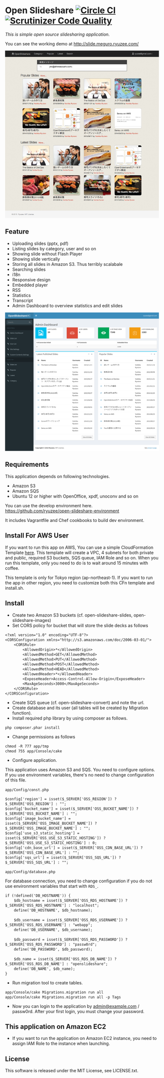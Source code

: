 # Open Slideshare [![Circle CI](https://circleci.com/gh/ryuzee/open-slideshare/tree/master.svg?style=svg)](https://circleci.com/gh/ryuzee/open-slideshare/tree/master) [![Scrutinizer Code Quality](https://scrutinizer-ci.com/g/ryuzee/open-slideshare/badges/quality-score.png?b=master)](https://scrutinizer-ci.com/g/ryuzee/open-slideshare/?branch=master)

*This is simple open source slidesharing application.*

You can see the working demo at http://slide.meguro.ryuzee.com/

![Public Site](screenshot1.png)

## Feature

- Uploading slides (pptx, pdf)
- Listing slides by category, user and so on
- Showing slide without Flash Player
- Showing slide vertically
- Storing all slides in Amazon S3. Thus terribly scalabale
- Searching slides
- i18n
- Responsive design
- Embedded player
- RSS
- Statistics
- Transcript
- Admin Dashboard to overview statistics and edit slides

![AdminDashboard](screenshot2.png)

## Requirements

This application depends on following technologies.

- Amazon S3
- Amazon SQS
- Ubuntu 12 or higher with OpenOffice, xpdf, unoconv and so on

You can use the develop environment here. https://github.com/ryuzee/open-slideshare-environment

It includes Vagrantfile and Chef cookbooks to build dev environment.

## Install For AWS User

If you want to run this app on AWS, You can use a simple CloudFormation Template [here](https://raw.githubusercontent.com/ryuzee/open-slideshare-environment/master/aws_cfn_single.template). This template will create a VPC, 4 subnets for both private and public, required S3 buckets, SQS queue, IAM Role and so on. When you run this template, only you need to do is to wait around 15 minutes with coffee.

This template is only for Tokyo region (ap-northeast-1). If you want to run the app in other region, you need to customize both this CFn template and install.sh.

## Install

- Create two Amazon S3 buckets (cf. open-slideshare-slides, open-slideshare-images)
- Set CORS policy for bucket that will store the slide decks as follows

```
<?xml version="1.0" encoding="UTF-8"?>
<CORSConfiguration xmlns="http://s3.amazonaws.com/doc/2006-03-01/">
    <CORSRule>
        <AllowedOrigin>*</AllowedOrigin>
        <AllowedMethod>GET</AllowedMethod>
        <AllowedMethod>PUT</AllowedMethod>
        <AllowedMethod>POST</AllowedMethod>
        <AllowedMethod>HEAD</AllowedMethod>
        <AllowedHeader>*</AllowedHeader>
        <ExposeHeader>Access-Control-Allow-Origin</ExposeHeader>
        <MaxAgeSeconds>3000</MaxAgeSeconds>
    </CORSRule>
</CORSConfiguration>
```

- Create SQS queue (cf. open-slideshare-convert) and note the url.
- Create database and its user (all tables will be created by Migration function).
- Install required php library by using composer as follows.

```
php composer.phar install
```

- Change permissions as follows

```
chmod -R 777 app/tmp
chmod 755 app/Console/cake
```

- Configure application.

This application uses Amazon S3 and SQS. You need to configure options. If you use environment variables, there's no need to change configuration of this file.

`app/Config/const.php`

```
$config['region'] = isset($_SERVER['OSS_REGION']) ? $_SERVER['OSS_REGION'] : "";
$config['bucket_name'] = isset($_SERVER['OSS_BUCKET_NAME']) ? $_SERVER['OSS_BUCKET_NAME'] : "";
$config['image_bucket_name'] = isset($_SERVER['OSS_IMAGE_BUCKET_NAME']) ? $_SERVER['OSS_IMAGE_BUCKET_NAME'] : "";
$config['use_s3_static_hosting'] = isset($_SERVER['OSS_USE_S3_STATIC_HOSTING']) ? $_SERVER['OSS_USE_S3_STATIC_HOSTING'] : 0;
$config['cdn_base_url'] = isset($_SERVER['OSS_CDN_BASE_URL']) ? $_SERVER['OSS_CDN_BASE_URL'] : "";
$config['sqs_url'] = isset($_SERVER['OSS_SQS_URL']) ? $_SERVER['OSS_SQS_URL'] : "";
```

`app/Config/database.php`

For database connection, you need to change configuration if you do not use environment variables that start with `RDS_`.

```
if (!defined('DB_HOSTNAME')) {
    $db_hostname = isset($_SERVER['OSS_RDS_HOSTNAME']) ? $_SERVER['OSS_RDS_HOSTNAME'] : "localhost";
    define('DB_HOSTNAME', $db_hostname);

    $db_username = isset($_SERVER['OSS_RDS_USERNAME']) ? $_SERVER['OSS_RDS_USERNAME'] : "webapp";
    define('DB_USERNAME', $db_username);

    $db_password = isset($_SERVER['OSS_RDS_PASSWORD']) ? $_SERVER['OSS_RDS_PASSWORD'] : "passw0rd";
    define('DB_PASSWORD', $db_password);

    $db_name = isset($_SERVER['OSS_RDS_DB_NAME']) ? $_SERVER['OSS_RDS_DB_NAME'] : "openslideshare";
    define('DB_NAME', $db_name);
}
```

- Run migration tool to create tables.

```
app/Console/cake Migrations.migration run all
app/Console/cake Migrations.migration run all -p Tags
```

- Now you can login to the application by admin@example.com / passw0rd. After your first login, you must change your password.

## This application on Amazon EC2

- If you want to run the application on Amazon EC2 instance, you need to assign IAM Role to the instance when launching.

## License

This software is released under the MIT License, see LICENSE.txt.
